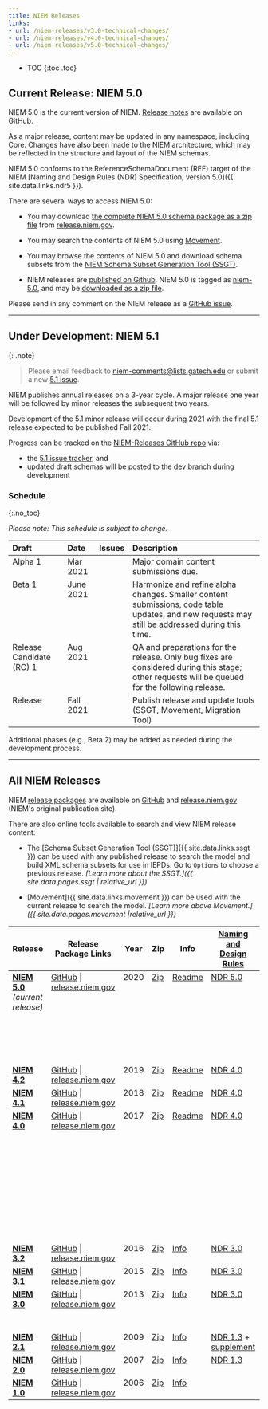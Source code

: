 ```yaml
---
title: NIEM Releases
links:
- url: /niem-releases/v3.0-technical-changes/
- url: /niem-releases/v4.0-technical-changes/
- url: /niem-releases/v5.0-technical-changes/
---
```


<style type="text/css">
    ul { margin-left: 1em; }

    td {
      vertical-align: top;
    }
</style>

<!--
{:.note}
> **[NIEM 5.0-rc6](https://github.com/NIEM/NIEM-Releases/releases/tag/niem-5.0rc6) is now available for review!**  Feedback is requested by end of the day on Tuesday, October 26, 2020.  Click **[here](#under-development-niem-50)** for more.
 -->

- TOC
{:toc .toc}

## Current Release: NIEM 5.0

NIEM 5.0 is the current version of NIEM.  [Release notes](https://github.com/NIEM/NIEM-Releases/releases/tag/niem-5.0) are available on GitHub.

As a major release, content may be updated in any namespace, including Core. Changes have also been made to the NIEM architecture, which may be reflected in the structure and layout of the NIEM schemas.

NIEM 5.0 conforms to the ReferenceSchemaDocument (REF) target of the NIEM [Naming and Design Rules (NDR) Specification, version 5.0]({{ site.data.links.ndr5 }}).

There are several ways to access NIEM 5.0:

- You may download
  [the complete NIEM 5.0 schema package as a zip file](https://release.niem.gov/niem/5.0/niem-5.0.rel.zip)
  from [release.niem.gov](https://release.niem.gov/niem/5.0/).

- You may search the contents of NIEM 5.0 using [Movement](https://beta.movement.niem.gov).

- You may browse the contents of NIEM 5.0 and download schema subsets from the
  [NIEM Schema Subset Generation Tool (SSGT)](https://tools.niem.gov/niemtools/ssgt/index.iepd).

- NIEM releases are
  [published on Github](https://github.com/NIEM/NIEM-Releases). NIEM 5.0 is tagged as
  [niem-5.0](https://github.com/NIEM/NIEM-Releases/releases/tag/niem-5.0),
  and may be
  [downloaded as a zip file](https://github.com/NIEM/NIEM-Releases/archive/niem-5.0.zip).

Please send in any comment on the NIEM release as a [GitHub issue](https://github.com/NIEM/NIEM-Releases/issues).

---

## Under Development: NIEM 5.1

<!-- **[NIEM 5.0 release candidate 6](https://github.com/NIEM/NIEM-Releases/releases/tag/niem-5.0rc6)** is now available for review! -->

<!-- The release package is available at [NIEM-Releases](https://github.com/NIEM/NIEM-Releases/releases/tag/niem-5.0rc6) on GitHub and may also be downloaded as a [zip file](https://github.com/NIEM/NIEM-Releases/archive/niem-5.0rc6.zip).  The package includes XML schemas, documentation spreadsheets, a change log, a JSON-LD context file, and a README. -->

{: .note}
> Please email feedback to <niem-comments@lists.gatech.edu> or submit a new [5.1 issue](https://github.com/NIEM/NIEM-Releases/issues/new?labels=5.1). <!--  by the end of the day **Tuesday, October 26, 2020**. -->

NIEM publishes annual releases on a 3-year cycle.  A major release one year will be followed by minor releases the subsequent two years.

Development of the 5.1 minor release will occur during 2021 with the final 5.1 release expected to be published Fall 2021.

Progress can be tracked on the [NIEM-Releases GitHub repo]({{site.data.links.release_repo}}) via:

- the [5.1 issue tracker](https://github.com/NIEM/NIEM-Releases/issues?q=is%3Aopen+is%3Aissue+label%3A5.1), and
- updated draft schemas will be posted to the [dev branch]({{site.data.links.release_repo}}/tree/dev) during development

<!--
### Recent changes
{:.no_toc}

 -->

### Schedule
{:.no_toc}

*Please note: This schedule is subject to change.*

Draft | Date | Issues | Description
:------ |:---- |:------ |:-----------
Alpha 1 | Mar 2021 |  | Major domain content submissions due.
Beta 1 | June 2021 |  | Harmonize and refine alpha changes.  Smaller content submissions, code table updates, and new requests may still be addressed during this time.
Release Candidate (RC) 1 | Aug 2021 |  | QA and preparations for the release.  Only bug fixes are considered during this stage; other requests will be queued for the following release.
Release | Fall 2021 | | Publish release and update tools (SSGT, Movement,  Migration Tool)

Additional phases (e.g., Beta 2) may be added as needed during the development process.

---

## All NIEM Releases

NIEM [release packages](../reference/artifacts/releases/) are available on [GitHub](https://github.com/NIEM/NIEM-Releases) and [release.niem.gov](https://release.niem.gov/niem/) (NIEM's original publication site).

There are also online tools available to search and view NIEM release content:

- The [Schema Subset Generation Tool (SSGT)]({{ site.data.links.ssgt }}) can be used with any published release to search the model and build XML schema subsets for use in IEPDs.  Go to `Options` to choose a previous release.  *[Learn more about the SSGT.]({{ site.data.pages.ssgt | relative_url }})*

- [Movement]({{ site.data.links.movement }}) can be used with the current release to search the model.  *[Learn more above Movement.]({{ site.data.pages.movement |relative_url }})*

<table>
  <thead>
    <tr>
      <th>Release</th>
      <th>Release Package Links</th>
      <th>Year</th>
      <th>Zip</th>
      <th>Info</th>
      <th title="NIEM Naming and Design Rules Specification">
        <a href="../reference/specifications/ndr">Naming and <br>Design Rules</a>
      </th>
      <th>Notes</th>
    </tr>
  </thead>
  <tbody>
    <tr>
      <td>
        <b>
          <a href="https://github.com/NIEM/NIEM-Releases/releases/tag/niem-5.0">NIEM 5.0</a>
        </b>
        <br><i>(current release)</i>
      </td>
      <td>
        <a href="https://github.com/NIEM/NIEM-Releases/tree/niem-5.0">GitHub</a> |
        <a href="https://release.niem.gov/niem/5.0/">release.niem.gov</a>
      </td>
      <td>2020</td>
      <td>
        <a href="https://github.com/NIEM/NIEM-Releases/archive/niem-5.0.zip">Zip</a>
      </td>
      <td>
        <a href="https://github.com/NIEM/NIEM-Releases/blob/niem-5.0/README.md">Readme</a>
      </td>
      <td>
        <a href="{{site.data.links.ndr5}}">NDR 5.0</a>
      </td>
      <td>
        <a href="./v5.0-technical-changes/">5.0 architecture update summary</a> <br>
        Also available in <a href="https://beta.movement.niem.gov/#/">Movement</a> <br>
        <a href="https://github.com/NIEM/NIEM-Releases/issues/new?labels=5.1">Submit feedback</a>
      </td>
    </tr>
    <tr>
      <td>
        <b>
          <a href="https://github.com/NIEM/NIEM-Releases/releases/tag/niem-4.2">NIEM 4.2</a>
        </b>
      </td>
      <td>
        <a href="https://github.com/NIEM/NIEM-Releases/tree/niem-4.2">GitHub</a> |
        <a href="https://release.niem.gov/niem/4.2/">release.niem.gov</a>
      </td>
      <td>2019</td>
      <td>
        <a href="https://github.com/NIEM/NIEM-Releases/archive/niem-4.2.zip">Zip</a>
      </td>
      <td>
        <a href="https://github.com/NIEM/NIEM-Releases/releases/tag/niem-4.2">Readme</a>
      </td>
      <td>
        <a href="{{site.data.links.ndr4}}">NDR 4.0</a>
      </td>
      <td>
        <a href="https://github.com/NIEM/NIEM-Releases/issues">Submit feedback</a>
      </td>
    </tr>
    <tr>
      <td>
        <b>
          <a href="https://github.com/NIEM/NIEM-Releases/releases/tag/niem-4.1">NIEM 4.1</a>
        </b>
      </td>
      <td>
        <a href="https://github.com/NIEM/NIEM-Releases/tree/niem-4.1">GitHub</a> |
        <a href="https://release.niem.gov/niem/4.1/">release.niem.gov</a>
      </td>
      <td>2018</td>
      <td>
        <a href="https://github.com/NIEM/NIEM-Releases/archive/niem-4.1.zip">Zip</a>
      </td>
      <td>
        <a href="https://github.com/NIEM/NIEM-Releases/releases/tag/niem-4.1">Readme</a>
      </td>
      <td>
        <a href="{{site.data.links.ndr4}}">NDR 4.0</a>
      </td>
      <td>
      </td>
    </tr>
    <tr>
      <td>
        <b>
          <a href="https://github.com/NIEM/NIEM-Releases/releases/tag/niem-4.0">NIEM 4.0</a>
        </b>
      </td>
      <td>
        <a href="https://github.com/NIEM/NIEM-Releases/tree/niem-4.0">GitHub</a> |
        <a href="https://release.niem.gov/niem/4.0/">release.niem.gov</a>
      </td>
      <td>2017</td>
      <td>
        <a href="https://github.com/NIEM/NIEM-Releases/archive/niem-4.0.zip">Zip</a>
      </td>
      <td>
        <a href="https://github.com/NIEM/NIEM-Releases/releases/tag/niem-4.0">Readme</a>
      </td>
      <td>
        <a href="{{site.data.links.ndr4}}">NDR 4.0</a>
      </td>
      <td>
        <a href="./v4.0-technical-changes/">4.0 architecture update summary</a> <br>
        Introduces a <a href="https://release.niem.gov/jsonld-context/niem-4.0-context.jsonld">default JSON-LD context</a> artifact <br>
        Supports the NIEM <a href="https://github.com/NIEM/NIEM-Code-Lists-Spec">Code Lists Specification</a>
      </td>
    </tr>
    <tr>
      <td>
        <b>
          <a href="https://github.com/NIEM/NIEM-Releases/releases/tag/niem-3.2">NIEM 3.2</a>
        </b>
      </td>
      <td>
        <a href="https://github.com/NIEM/NIEM-Releases/tree/niem-3.2">GitHub</a> |
        <a href="https://release.niem.gov/niem/3.2/">release.niem.gov</a>
      </td>
      <td>2016</td>
      <td>
        <a href="https://github.com/NIEM/NIEM-Releases/archive/niem-3.2.zip">Zip</a>
      </td>
      <td>
        <a href="https://github.com/NIEM/NIEM-Releases/releases/tag/niem-3.2">Info</a>
      </td>
      <td>
        <a href="https://reference.niem.gov/niem/specification/naming-and-design-rules/3.0/niem-ndr-3.0.html">NDR 3.0</a>
      </td>
      <td></td>
    </tr>
    <tr>
      <td>
        <b>
          <a href="https://github.com/NIEM/NIEM-Releases/releases/tag/niem-3.1">NIEM 3.1</a>
        </b>
      </td>
      <td>
        <a href="https://github.com/NIEM/NIEM-Releases/tree/niem-3.1">GitHub</a> |
        <a href="https://release.niem.gov/niem/3.1/">release.niem.gov</a>
      </td>
      <td>2015</td>
      <td>
        <a href="https://github.com/NIEM/NIEM-Releases/archive/niem-3.1.zip">Zip</a>
      </td>
      <td>
        <a href="https://github.com/NIEM/NIEM-Releases/releases/tag/niem-3.1">Info</a>
      </td>
      <td>
        <a href="https://reference.niem.gov/niem/specification/naming-and-design-rules/3.0/niem-ndr-3.0.html">NDR 3.0</a>
      </td>
      <td></td>
    </tr>
    <tr>
      <td>
        <b>
          <a href="https://github.com/NIEM/NIEM-Releases/releases/tag/niem-3.0">NIEM 3.0</a>
        </b>
      </td>
      <td>
        <a href="https://github.com/NIEM/NIEM-Releases/tree/niem-3.0">GitHub</a> |
        <a href="https://release.niem.gov/niem/3.0/">release.niem.gov</a>
      </td>
      <td>2013</td>
      <td>
        <a href="https://github.com/NIEM/NIEM-Releases/archive/niem-3.0.zip">Zip</a>
      </td>
      <td>
        <a href="https://github.com/NIEM/NIEM-Releases/releases/tag/niem-3.0">Info</a>
      </td>
      <td>
        <a href="https://reference.niem.gov/niem/specification/naming-and-design-rules/3.0/niem-ndr-3.0.html">NDR 3.0</a>
      </td>
      <td>
        <a href="./v3.0-technical-changes/">3.0 architecture update summary</a> <br>
      </td>
    </tr>
    <tr>
      <td>
        <b>
          <a href="https://github.com/NIEM/NIEM-Releases/releases/tag/niem-2.1">NIEM 2.1</a>
        </b>
      </td>
      <td>
        <a href="https://github.com/NIEM/NIEM-Releases/tree/niem-2.1">GitHub</a> |
        <a href="https://release.niem.gov/niem/2.1/">release.niem.gov</a>
      </td>
      <td>2009</td>
      <td>
        <a href="https://github.com/NIEM/NIEM-Releases/archive/niem-2.1.zip">Zip</a>
      </td>
      <td>
        <a href="https://github.com/NIEM/NIEM-Releases/releases/tag/niem-2.1">Info</a>
      </td>
      <td>
        <a href="https://reference.niem.gov/niem/specification/naming-and-design-rules/1.3/niem-ndr-1.3.pdf">NDR 1.3</a> + <br>
        <a href="https://reference.niem.gov/niem/specification/naming-and-design-rules/1.3/type-augmentation/niem-type-augmentation-1.0.pdf">supplement</a>
      </td>
      <td></td>
    </tr>
    <tr>
      <td>
        <b>
          <a href="https://github.com/NIEM/NIEM-Releases/releases/tag/niem-2.0">NIEM 2.0</a>
        </b>
      </td>
      <td>
        <a href="https://github.com/NIEM/NIEM-Releases/tree/niem-2.0">GitHub</a> |
        <a href="https://release.niem.gov/niem/2.0/">release.niem.gov</a>
      </td>
      <td>2007</td>
      <td>
        <a href="https://github.com/NIEM/NIEM-Releases/archive/niem-2.0.zip">Zip</a>
      </td>
      <td>
        <a href="https://github.com/NIEM/NIEM-Releases/releases/tag/niem-2.0">Info</a>
      </td>
      <td>
        <a href="https://reference.niem.gov/niem/specification/naming-and-design-rules/1.3/niem-ndr-1.3.pdf">NDR 1.3</a>
      </td>
      <td></td>
    </tr>
    <tr>
      <td>
        <b>
          <a href="https://github.com/NIEM/NIEM-Releases/releases/tag/niem-1.0">NIEM 1.0</a>
        </b>
      </td>
      <td>
        <a href="https://github.com/NIEM/NIEM-Releases/tree/niem-1.0">GitHub</a> |
        <a href="https://release.niem.gov/niem/1.0/">release.niem.gov</a>
      </td>
      <td>2006</td>
      <td>
        <a href="https://github.com/NIEM/NIEM-Releases/archive/niem-1.0.zip">Zip</a>
      </td>
      <td>
        <a href="https://github.com/NIEM/NIEM-Releases/releases/tag/niem-1.0">Info</a>
      </td>
      <td></td>
      <td></td>
    </tr>
  </tbody>
</table>
